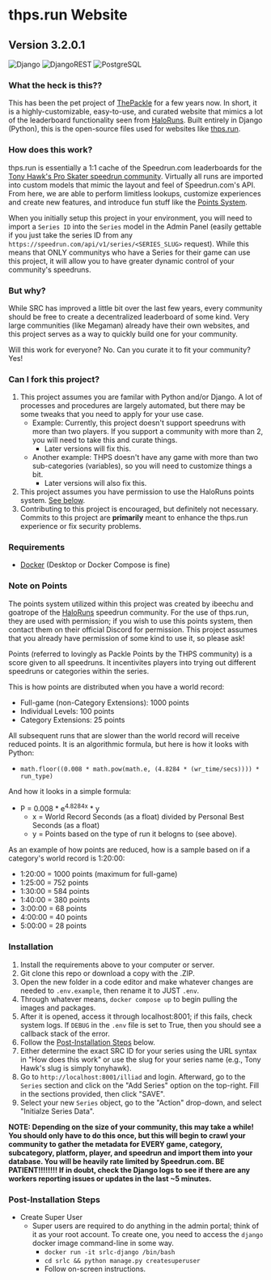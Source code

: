 # thps.run Website
## Version 3.2.0.1

![Django](https://img.shields.io/badge/Django-5.2-green.svg?logo=django&logoColor=white)
![DjangoREST](https://img.shields.io/badge/django--rest--framework-3.16-blue?labelColor=333333&logo=django&logoColor=white&color=green)
![PostgreSQL](https://img.shields.io/badge/PostgreSQL-17.4-green?logo=postgresql&logoColor=white)

### What the heck is this??
This has been the pet project of [ThePackle](https://twitch.tv/thepackle) for a few years now. In short, it is a highly-customizable, easy-to-use, and curated website that mimics a lot of the leaderboard functionality seen from [HaloRuns](https://haloruns.com). Built entirely in Django (Python), this is the open-source files used for websites like [thps.run](https://thps.run).

### How does this work?
thps.run is essentially a 1:1 cache of the Speedrun.com leaderboards for the [Tony Hawk's Pro Skater speedrun community](https://speedrun.com/tonyhawk). Virtually all runs are imported into custom models that mimic the layout and feel of Speedrun.com's API. From here, we are able to perform limitless lookups, customize experiences and create new features, and introduce fun stuff like the [Points System](#note-on-points).  
  
When you initially setup this project in your environment, you will need to import a `Series ID` into the `Series` model in the Admin Panel (easily gettable if you just take the series ID from any `https://speedrun.com/api/v1/series/<SERIES_SLUG>` request). While this means that ONLY communitys who have a Series for their game can use this project, it will allow you to have greater dynamic control of your community's speedruns.

### But why?
While SRC has improved a little bit over the last few years, every community should be free to create a decentralized leaderboard of some kind. Very large communities (like Megaman) already have their own websites, and this project serves as a way to quickly build one for your community.  
  
Will this work for everyone? No. Can you curate it to fit your community? Yes!

### Can I fork this project?
1.  This project assumes you are familar with Python and/or Django. A lot of processes and procedures are largely automated, but there may be some tweaks that you need to apply for your use case.
    *   Example: Currently, this project doesn't support speedruns with more than two players. If you support a community with more than 2, you will need to take this and curate things.
        *   Later versions will fix this.
    * Another example: THPS doesn't have any game with more than two sub-categories (variables), so you will need to customize things a bit.
        *   Later versions will also fix this.
2.  This project assumes you have permission to use the HaloRuns points system. [See below](#note-on-points).
3.  Contributing to this project is encouraged, but definitely not necessary. Commits to this project are **primarily** meant to enhance the thps.run experience or fix security problems.

### Requirements
* [Docker](https://www.docker.com/products/docker-desktop/) (Desktop or Docker Compose is fine)

### Note on Points
The points system utilized within this project was created by ibeechu and goatrope of the [HaloRuns](https://haloruns.com) speedrun community. For the use of thps.run, they are used with permission; if you wish to use this points system, then contact them on their official Discord for permission. This project assumes that you already have permission of some kind to use it, so please ask!

Points (referred to lovingly as Packle Points by the THPS community) is a score given to all speedruns. It incentivites players into trying out different speedruns or categories within the series.

This is how points are distributed when you have a world record:
*   Full-game (non-Category Extensions): 1000 points
*   Individual Levels: 100 points
*   Category Extensions: 25 points

All subsequent runs that are slower than the world record will receive reduced points. It is an algorithmic formula, but here is how it looks with Python:
*   `math.floor((0.008 * math.pow(math.e, (4.8284 * (wr_time/secs)))) * run_type)`  
  
And how it looks in a simple formula: 
*   P = 0.008 * e<sup>4.8284x</sup> * y
    *   x = World Record Seconds (as a float) divided by Personal Best Seconds (as a float)
    *   y = Points based on the type of run it belogns to (see above).
  
As an example of how points are reduced, how is a sample based on if a category's world record is 1:20:00:
*   1:20:00 = 1000 points (maximum for full-game)
*   1:25:00 = 752 points
*   1:30:00 = 584 points
*   1:40:00 = 380 points
*   3:00:00 = 68 points
*   4:00:00 = 40 points
*   5:00:00 = 28 points
  
### Installation
1.  Install the requirements above to your computer or server.
2.  Git clone this repo or download a copy with the .ZIP.
3.  Open the new folder in a code editor and make whatever changes are needed to `.env.example`, then rename it to JUST `.env`.
4.  Through whatever means, `docker compose up` to begin pulling the images and packages.
5.  After it is opened, access it through localhost:8001; if this fails, check system logs. If `DEBUG` in the `.env` file is set to True, then you should see a callback stack of the error.
6.  Follow the [Post-Installation Steps](#post-installation-steps) below.
7.  Either determine the exact SRC ID for your series using the URL syntax in "How does this work" or use the slug for your series name (e.g., Tony Hawk's slug is simply tonyhawk).
8.  Go to `http://localhost:8001/illiad` and login. Afterward, go to the `Series` section and click on the "Add Series" option on the top-right. Fill in the sections provided, then click "SAVE".
9.  Select your new `Series` object, go to the "Action" drop-down, and select "Initialze Series Data".
  
**NOTE: Depending on the size of your community, this may take a while! You should only have to do this once, but this will begin to crawl your community to gather the metadata for EVERY game, category, subcategory, platform, player, and speedrun and import them into your database. You will be heavily rate limited by Speedrun.com. BE PATIENT!!!!!!!! If in doubt, check the Django logs to see if there are any workers reporting issues or updates in the last ~5 minutes.**

### Post-Installation Steps
* Create Super User
  - Super users are required to do anything in the admin portal; think of it as your root account. To create one, you need to access the `django` docker image command-line in some way.
    - `docker run -it srlc-django /bin/bash`
    - `cd srlc && python manage.py createsuperuser`
    - Follow on-screen instructions.